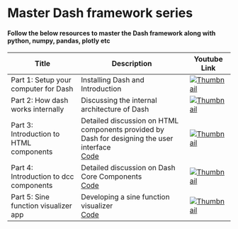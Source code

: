 # Master Dash framework series
####  Follow the below resources to master the Dash framework along with python, numpy, pandas, plotly etc


| Title | Description | Youtube Link | 
|-------|-------------|--------------|
| Part 1: Setup your computer for Dash | Installing Dash and Introduction | [![Thumbnail](https://img.youtube.com/vi/BdguytVmQsY/default.jpg)](https://www.youtube.com/watch?v=BdguytVmQsY) |
| Part 2: How dash works internally | Discussing the internal architecture of Dash| [![Thumbnail](https://img.youtube.com/vi/7FwM_nVW8iw/default.jpg)](https://www.youtube.com/watch?v=7FwM_nVW8iw) |
| Part 3: Introduction to HTML components | Detailed discussion on HTML components provided by Dash for designing the user interface <br>[Code]() | [![Thumbnail](https://img.youtube.com/vi/LlaCvVvACws/default.jpg)](https://www.youtube.com/watch?v=LlaCvVvACws) |
| Part 4: Introduction to dcc components | Detailed discussion on Dash Core Components <br>[Code]() | [![Thumbnail](https://img.youtube.com/vi/1eI_Sff-3rA/default.jpg)](https://www.youtube.com/watch?v=1eI_Sff-3rA) |
| Part 5: Sine function visualizer app | Developing a sine function visualizer <br>[Code](https://github.com/Moeen-Ul-Islam/Mastering-Dash-Plotly/blob/main/sine-function-visualizer/app.py) | [![Thumbnail](https://img.youtube.com/vi/ncOOERdeEvw/default.jpg)](https://www.youtube.com/watch?v=ncOOERdeEvw) |



















